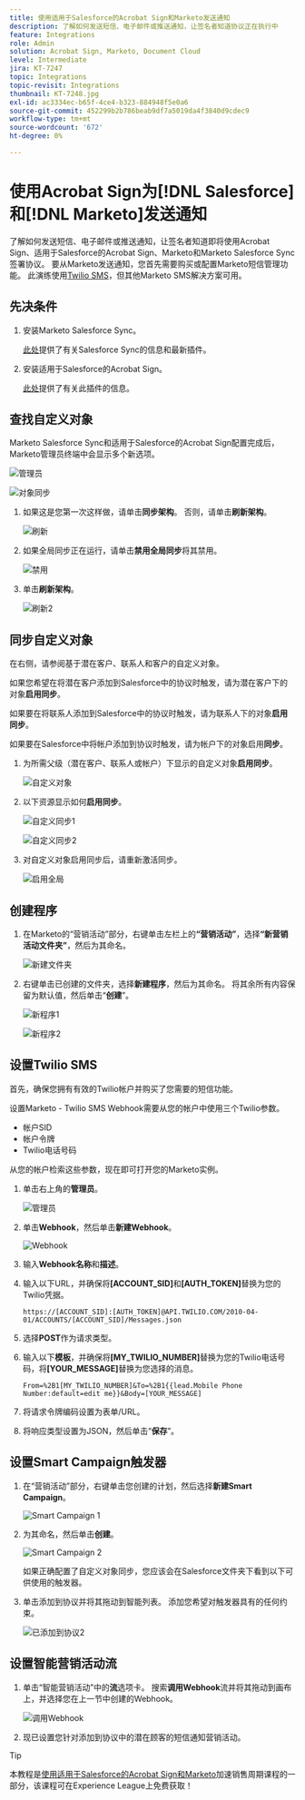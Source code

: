```yaml
---
title: 使用适用于Salesforce的Acrobat Sign和Marketo发送通知
description: 了解如何发送短信、电子邮件或推送通知，让签名者知道协议正在执行中
feature: Integrations
role: Admin
solution: Acrobat Sign, Marketo, Document Cloud
level: Intermediate
jira: KT-7247
topic: Integrations
topic-revisit: Integrations
thumbnail: KT-7248.jpg
exl-id: ac3334ec-b65f-4ce4-b323-884948f5e0a6
source-git-commit: 452299b2b786beab9df7a5019da4f3840d9cdec9
workflow-type: tm+mt
source-wordcount: '672'
ht-degree: 0%

---
```


# 使用Acrobat Sign为[!DNL Salesforce]和[!DNL Marketo]发送通知

了解如何发送短信、电子邮件或推送通知，让签名者知道即将使用Acrobat Sign、适用于Salesforce的Acrobat Sign、Marketo和Marketo Salesforce Sync签署协议。 要从Marketo发送通知，您首先需要购买或配置Marketo短信管理功能。 此演练使用[Twilio SMS](https://launchpoint.marketo.com/twilio/twilio-sms-for-marketo/)，但其他Marketo SMS解决方案可用。

## 先决条件

1. 安装Marketo Salesforce Sync。

   [此处](https://experienceleague.adobe.com/docs/marketo/using/product-docs/crm-sync/salesforce-sync/understanding-the-salesforce-sync.html)提供了有关Salesforce Sync的信息和最新插件。

1. 安装适用于Salesforce的Acrobat Sign。

   [此处](https://helpx.adobe.com/ca/sign/using/salesforce-integration-installation-guide.html)提供了有关此插件的信息。

## 查找自定义对象

Marketo Salesforce Sync和适用于Salesforce的Acrobat Sign配置完成后，Marketo管理员终端中会显示多个新选项。

![管理员](assets/adminTab.png)

![对象同步](assets/salesforceAdmin.png)

1. 如果这是您第一次这样做，请单击&#x200B;**同步架构**。 否则，请单击&#x200B;**刷新架构**。

   ![刷新](assets/refreshSchema1.png)

1. 如果全局同步正在运行，请单击&#x200B;**禁用全局同步**&#x200B;将其禁用。

   ![禁用](assets/disableGlobal.png)

1. 单击&#x200B;**刷新架构**。

   ![刷新2](assets/refreshSchema2.png)

## 同步自定义对象

在右侧，请参阅基于潜在客户、联系人和客户的自定义对象。

如果您希望在将潜在客户添加到Salesforce中的协议时触发，请为潜在客户下的对象&#x200B;**启用同步**。

如果要在将联系人添加到Salesforce中的协议时触发，请为联系人下的对象&#x200B;**启用同步**。

如果要在Salesforce中将帐户添加到协议时触发，请为帐户下的对象启用&#x200B;**同步**。

1. 为所需父级（潜在客户、联系人或帐户）下显示的自定义对象&#x200B;**启用同步**。

   ![自定义对象](assets/customObjects.png)

1. 以下资源显示如何&#x200B;**启用同步**。

   ![自定义同步1](assets/customObjectSync1.png)

   ![自定义同步2](assets/customObjectSync2.png)

1. 对自定义对象启用同步后，请重新激活同步。

   ![启用全局](assets/enableGlobal.png)

## 创建程序

1. 在Marketo的“营销活动”部分，右键单击左栏上的&#x200B;**“营销活动”**，选择&#x200B;**“新营销活动文件夹”**，然后为其命名。

   ![新建文件夹](assets/newFolder.png)

1. 右键单击已创建的文件夹，选择&#x200B;**新建程序**，然后为其命名。 将其余所有内容保留为默认值，然后单击“**创建**”。

   ![新程序1](assets/newProgram1.png)

   ![新程序2](assets/newProgram2.png)

## 设置Twilio SMS

首先，确保您拥有有效的Twilio帐户并购买了您需要的短信功能。

设置Marketo - Twilio SMS Webhook需要从您的帐户中使用三个Twilio参数。

- 帐户SID
- 帐户令牌
- Twilio电话号码

从您的帐户检索这些参数，现在即可打开您的Marketo实例。

1. 单击右上角的&#x200B;**管理员**。

   ![管理员](assets/adminTab.png)

1. 单击&#x200B;**Webhook**，然后单击&#x200B;**新建Webhook**。

   ![Webhook](assets/webhooks.png)

1. 输入&#x200B;**Webhook名称**&#x200B;和&#x200B;**描述**。

1. 输入以下URL，并确保将&#x200B;**[ACCOUNT_SID]**&#x200B;和&#x200B;**[AUTH_TOKEN]**&#x200B;替换为您的Twilio凭据。

   ```
   https://[ACCOUNT_SID]:[AUTH_TOKEN]@API.TWILIO.COM/2010-04-01/ACCOUNTS/[ACCOUNT_SID]/Messages.json
   ```

1. 选择&#x200B;**POST**&#x200B;作为请求类型。

1. 输入以下&#x200B;**模板**，并确保将&#x200B;**[MY_TWILIO_NUMBER]**&#x200B;替换为您的Twilio电话号码，将&#x200B;**[YOUR_MESSAGE]**&#x200B;替换为您选择的消息。

   ```
   From=%2B1[MY_TWILIO_NUMBER]&To=%2B1{{lead.Mobile Phone Number:default=edit me}}&Body=[YOUR_MESSAGE]
   ```

1. 将请求令牌编码设置为表单/URL。

1. 将响应类型设置为JSON，然后单击“**保存**”。

## 设置Smart Campaign触发器

1. 在“营销活动”部分，右键单击您创建的计划，然后选择&#x200B;**新建Smart Campaign**。

   ![Smart Campaign 1](assets/smartCampaign1.png)

1. 为其命名，然后单击&#x200B;**创建**。

   ![Smart Campaign 2](assets/smartCampaign3.png)

   如果正确配置了自定义对象同步，您应该会在Salesforce文件夹下看到以下可供使用的触发器。

1. 单击添加到协议并将其拖动到智能列表。 添加您希望对触发器具有的任何约束。

   ![已添加到协议2](assets/addedToAgreement2.png)

## 设置智能营销活动流

1. 单击“智能营销活动”中的&#x200B;**流**&#x200B;选项卡。 搜索&#x200B;**调用Webhook**&#x200B;流并将其拖动到画布上，并选择您在上一节中创建的Webhook。

   ![调用Webhook](assets/callWebhook.png)

1. 现已设置您针对添加到协议中的潜在顾客的短信通知营销活动。

>[!TIP]
>
>本教程是[使用适用于Salesforce的Acrobat Sign和Marketo](https://experienceleague.adobe.com/?recommended=Sign-U-1-2021.1)加速销售周期课程的一部分，该课程可在Experience League上免费获取！